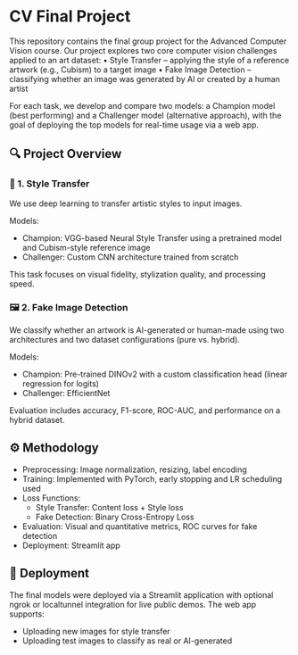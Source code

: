 # CV Final Project

This repository contains the final group project for the Advanced Computer Vision course. Our project explores two core computer vision challenges applied to an art dataset:
	•	Style Transfer – applying the style of a reference artwork (e.g., Cubism) to a target image
	•	Fake Image Detection – classifying whether an image was generated by AI or created by a human artist

For each task, we develop and compare two models: a Champion model (best performing) and a Challenger model (alternative approach), with the goal of deploying the top models for real-time usage via a web app.


## 🔍 Project Overview

### 🎨 1. Style Transfer

We use deep learning to transfer artistic styles to input images.

Models:
- Champion: VGG-based Neural Style Transfer using a pretrained model and Cubism-style reference image
- Challenger: Custom CNN architecture trained from scratch


This task focuses on visual fidelity, stylization quality, and processing speed.


### 🖼️ 2. Fake Image Detection

We classify whether an artwork is AI-generated or human-made using two architectures and two dataset configurations (pure vs. hybrid).

Models:
- Champion: Pre-trained DINOv2 with a custom classification head (linear regression for logits)
- Challenger: EfficientNet

Evaluation includes accuracy, F1-score, ROC-AUC, and performance on a hybrid dataset.



## ⚙️ Methodology
- Preprocessing: Image normalization, resizing, label encoding
- Training: Implemented with PyTorch, early stopping and LR scheduling used
- Loss Functions:
	- Style Transfer: Content loss + Style loss
	- Fake Detection: Binary Cross-Entropy Loss
- Evaluation: Visual and quantitative metrics, ROC curves for fake detection
- Deployment: Streamlit app



## 🚀 Deployment

The final models were deployed via a Streamlit application with optional ngrok or localtunnel integration for live public demos. The web app supports:
- Uploading new images for style transfer
- Uploading test images to classify as real or AI-generated

